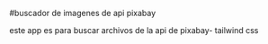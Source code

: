 #buscador de imagenes de api pixabay


este app es para buscar archivos de la api de pixabay- tailwind css